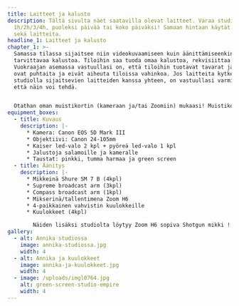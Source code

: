 ```yaml
---
title: Laitteet ja kalusto
description: Tältä sivulta näet saatavilla olevat laitteet. Varaa studio
  1h/2h/3/4h, puoleksi päivää tai koko päiväksi! Samaan hintaan käytät tiloja
  sekä laitteita.
headline_1: Laitteet ja kalusto
chapter_1: >-
  Samassa tilassa sijaitsee niin videokuvaamiseen kuin äänittämiseenkin
  tarvittavaa kalustoa. Tiloihin saa tuoda omaa kalustoa, rekvisiittaa yms.
  Vuokraajan asemassa vastuullasi on, että tiloihin tuotavat tavarat ja laitteet
  ovat puhtaita ja eivät aiheuta tiloissa vahinkoa. Jos laitteita kytketään
  studiolla sijaitsevien laitteiden kanssa yhteen, on vastuullasi varmistaa,
  että näin voi tehdä.


  Otathan oman muistikortin (kameraan ja/tai Zoomiin) mukaasi! Muistikortin tulisi olla normaalikokoinen SD-kortti, nopeusluokaltaan Class 10.​ Tiloissa on myös keittiö ja WC, joiden käyttö kuuluu vuokrahintaan. Käytössäsi on myös keittiö, josta löytyy kahvinkeitin, vedenkeitin, mikro sekä astioita ja aterimia.
equipment_boxes:
  - title: Kuvaus
    description: |-
      * Kamera: Canon EOS 5D Mark III
      * Objektiivi: Canon 24-105mm
      * Kaiser led-valo 2 kpl + pyöreä led-valo 1 kpl
      * Jalustoja salamoille ja kameralle
      * Taustat: pinkki, tumma harmaa ja green screen
  - title: Äänitys
    description: |-
      * Mikkeinä Shure SM 7 B (4kpl)
      * Supreme broadcast arm (3kpl)
      * Compass broadcast arm (1kpl)
      * Mikserinä/tallentimena Zoom H6
      * 4-paikkainen vahvistin kuulokkeille
      * Kuulokkeet (4kpl)

        Näiden lisäksi studiolta löytyy Zoom H6 sopiva Shotgun mikki !
gallery:
  - alt: Annika studiossa
    image: annika-studiossa.jpg
    width: 4
  - alt: Annika ja kuulokkeet
    image: annika-ja-kuulokkeet.jpg
    width: 4
  - image: /uploads/imgl0764.jpg
    alt: green-screen-studio-empire
    width: 4
---
```

